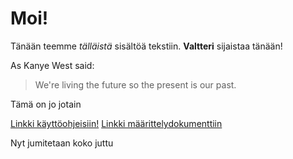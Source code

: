 # Moi!
Tänään teemme *tälläistä* sisältöä tekstiin. **Valtteri** sijaistaa tänään!

As Kanye West said:

> We're living the future so
> the present is our past.

Tämä on jo jotain 

[Linkki käyttöohjeisiin!](https://github.com/pelsaara/otmharjoitus/blob/master/dokumentointi/kaytto-ohje.md)
[Linkki määrittelydokumenttiin](https://github.com/pelsaara/otmharjoitus/blob/master/dokumentointi/maarittelydokumentti.md)

Nyt jumitetaan koko juttu
